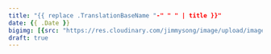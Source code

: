 ```yaml
---
title: "{{ replace .TranslationBaseName "-" " " | title }}"
date: {{ .Date }}
bigimg: [{src: "https://res.cloudinary.com/jimmysong/image/upload/images/2018040501.jpg", desc: "Flowers|Hangzhou|Apr 5,2018"}]
draft: true
---
```


